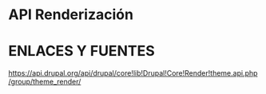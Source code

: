 API Renderización
========





ENLACES Y FUENTES
=================
https://api.drupal.org/api/drupal/core!lib!Drupal!Core!Render!theme.api.php/group/theme_render/
